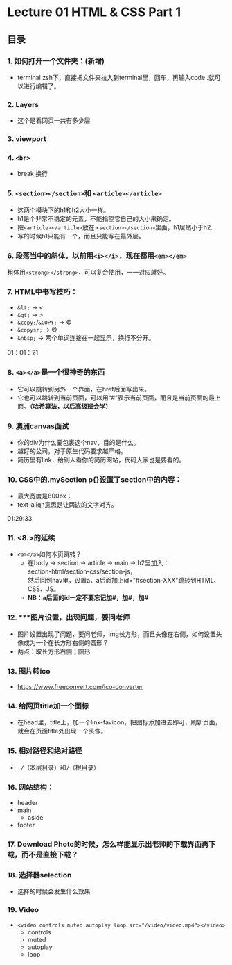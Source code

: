 # Lecture 01 HTML & CSS Part 1

## 目录

### 1. 如何打开一个文件夹：(新增)
- terminal zsh下，直接把文件夹拉入到terminal里，回车，再输入code .就可以进行编辑了。 

### 2. Layers
- 这个是看网页一共有多少层

### 3. viewport

### 4. `<br>`
- break 换行

### 5. `<section></section>`和 `<article></article>`
- 这两个模块下的h1和h2大小一样。
- h1是个非常不稳定的元素，不能指望它自己的大小来确定。
- 把`<article></article>`放在 `<section></section>`里面，h1居然小于h2.
- 写的时候h1只能有一个，而且只能写在最外层。

### 6. 段落当中的斜体，以前用`<i></i>`，现在都用`<em></em>`
粗体用`<strong></strong>`，可以复合使用，一一对应就好。

### 7. HTML中书写技巧：
- `&lt;` -> <
- `&gt;` -> >
- `&copy;`/`&COPY;` -> ©
- `&copysr;` -> ℗
- `&nbsp;` -> 两个单词连接在一起显示，换行不分开。

01：01：21

### 8. `<a></a>`是一个很神奇的东西
- 它可以跳转到另外一个界面，在href后面写出来。
- 它也可以跳转到当前页面，可以用“#”表示当前页面，而且是当前页面的最上面。**（哈希算法，以后高级班会学）**

### 9. 澳洲canvas面试 
- 你的div为什么要包裹这个nav，目的是什么。
- 越好的公司，对于原生代码要求越严格。
- 简历里有link，给别人看你的简历网站，代码人家也是要看的。

### 10. CSS中的.mySection p{}设置了section中的内容：
- 最大宽度是800px；
- text-align意思是让两边的文字对齐。

01:29:33

### 11. <8.>的延续
- `<a></a>`如何本页跳转？
    - 在body -> section -> article -> main -> h2里加入：  
    section-html/section-css/section-js，    
    然后回到nav里，设置a，a后面加上id="#section-XXX"跳转到HTML、CSS、JS。
    - **NB：a后面的id一定不要忘记加#，加#，加#**

### 12. *****图片设置，出现问题，要问老师**
- 图片设置出现了问题，要问老师，img长方形，而且头像在右侧，如何设置头像成为一个在长方形右侧的圆形？
- 两点：取长方形右侧；圆形

### 13. 图片转ico
- https://www.freeconvert.com/ico-converter

### 14. 给网页title加一个图标
- 在head里，title上，加一个link-favicon，把图标添加进去即可，刷新页面，就会在页面title处出现一个头像。

### 15. 相对路径和绝对路径
- `./`（本层目录）和`/`（根目录）


### 16. 网站结构：
- header
- main
    - aside
- footer

### 17. Download Photo的时候，怎么样能显示出老师的下载界面再下载，而不是直接下载？

### 18. 选择器selection
- 选择的时候会发生什么效果

### 19. Video      
- `<video controls muted autoplay loop src="/video/video.mp4"></video>`
    - controls 
    - muted 
    - autoplay 
    - loop

